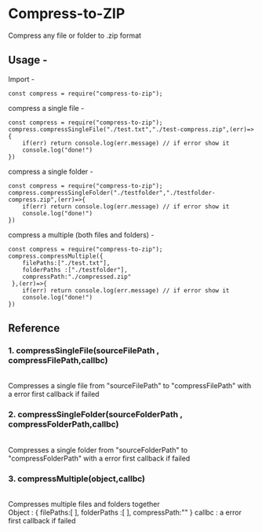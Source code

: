 # Compress-to-ZIP
Compress any file or folder to .zip format

## Usage -

Import - 
```
const compress = require("compress-to-zip");

```
compress a single file - 

```
const compress = require("compress-to-zip");
compress.compressSingleFile("./test.txt","./test-compress.zip",(err)=>{
    if(err) return console.log(err.message) // if error show it
    console.log("done!") 
})

```

compress a single folder - 

```
const compress = require("compress-to-zip");
compress.compressSingleFolder("./testfolder","./testfolder-compress.zip",(err)=>{
    if(err) return console.log(err.message) // if error show it
    console.log("done!") 
})

```

compress a multiple (both files and folders) - 

```
const compress = require("compress-to-zip");
compress.compressMultiple({
    filePaths:["./test.txt"],
    folderPaths :["./testfolder"],
    compressPath:"./compressed.zip"
 },(err)=>{
    if(err) return console.log(err.message) // if error show it
    console.log("done!") 
})

```


## Reference 

### 1. compressSingleFile(sourceFilePath , compressFilePath,callbc)
  <br/>Compresses a single file from "sourceFilePath" to "compressFilePath" with a error first callback if failed

### 2. compressSingleFolder(sourceFolderPath , compressFolderPath,callbc)
 <br/>Compresses a single folder from "sourceFolderPath" to "compressFolderPath" with a error first callback if failed
 
### 3. compressMultiple(object,callbc)
  <br/>Compresses multiple files and folders together
  <br/> Object : {
    filePaths:[ ],
    folderPaths :[ ],
    compressPath:""
 }
 callbc : a error first callback if failed
